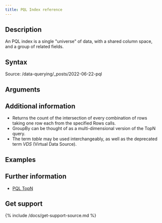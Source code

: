 ```yaml
---
title: PQL Index reference
---
```



## Description

An PQL index is a single "universe" of data, with a shared column space, and a group of related fields.


## Syntax
Source: /data-querying/_posts/2022-06-22-pql

## Arguments


## Additional information

* Returns the count of the intersection of every combination of rows taking one row each from the specified Rows calls.
* GroupBy can be thought of as a multi-dimensional version of the TopN query.
* The term *table* may be used interchangeably, as well as the deprecated term *VDS* (Virtual Data Source).

## Examples


## Further information

* [PQL TopN](/pql/pql-topn-ref.md)

## Get support

{% include /docs/get-support-source.md %}

